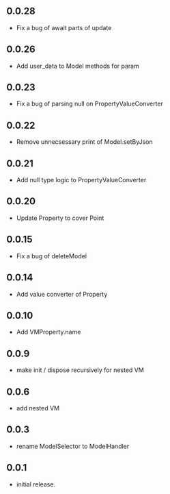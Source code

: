 ## 0.0.28
- Fix a bug of await parts of update

## 0.0.26
- Add user_data to Model methods for param

## 0.0.23
- Fix a bug of parsing null on PropertyValueConverter

## 0.0.22
- Remove unnecsessary print of Model.setByJson

## 0.0.21
- Add null type logic to PropertyValueConverter

## 0.0.20
- Update Property to cover Point

## 0.0.15
- Fix a bug of deleteModel

## 0.0.14
- Add value converter of Property

## 0.0.10
- Add VMProperty.name

## 0.0.9
- make init / dispose recursively for nested VM

## 0.0.6
- add nested VM

## 0.0.3
- rename ModelSelector to ModelHandler

## 0.0.1
- initial release.
